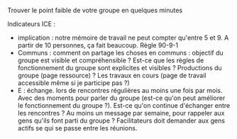 Trouver le point faible de votre groupe en quelques minutes


Indicateurs ICE :
- implication : notre mémoire de travail ne peut compter qu'entre 5 et 9. A partir de 10 personnes, ça fait beaucoup. Règle 90-9-1
- Communs : comment on partage les choses en communs : objectif du groupe est visible et compréhensible ? Est-ce que les règles de fonctionnement du groupe sont explicites et visibles ? Productions du groupe (page ressource) ? Les travaux en cours (page de travail accessible même si je participe pas ?)
- E : échange. lors de rencontres régulières au moins une fois par mois. Avec des moments pour parler du groupe (est-ce qu'on peut améliorer le fonctionnement du groupe ?). Est-ce qu'on continue d'échanger entre les rencontres ? Au moins un message par semaine, pour rappeler aux gens qu'ils font parti du groupe ? Facilitateurs doit demander aux gens actifs se qui se passe entre les réunions.

